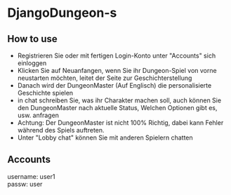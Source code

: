 # DjangoDungeon-s
## How to use
* Registrieren Sie oder mit fertigen Login-Konto unter "Accounts" sich einloggen
* Klicken Sie auf Neuanfangen, wenn Sie ihr Dungeon-Spiel von vorne neustarten möchten, leitet der Seite zur Geschichterstellung
* Danach wird der DungeonMaster (Auf Englisch) die personalisierte Geschichte spielen
* in chat schreiben Sie, was ihr Charakter machen soll, auch können Sie den DungeonMaster nach aktuelle Status, Welchen Optionen gibt es, usw. anfragen
* Achtung: Der DungeonMaster ist nicht 100% Richtig, dabei kann Fehler während des Spiels auftreten.
* Unter "Lobby chat" können Sie mit anderen Spielern chatten


## Accounts

username: user1<br>
passw: user

